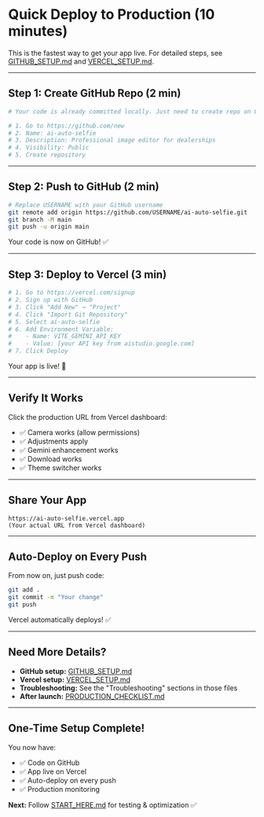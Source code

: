 # Quick Deploy to Production (10 minutes)

This is the fastest way to get your app live. For detailed steps, see [GITHUB_SETUP.md](./GITHUB_SETUP.md) and [VERCEL_SETUP.md](./VERCEL_SETUP.md).

---

## Step 1: Create GitHub Repo (2 min)

```bash
# Your code is already committed locally. Just need to create repo on GitHub.

# 1. Go to https://github.com/new
# 2. Name: ai-auto-selfie
# 3. Description: Professional image editor for dealerships
# 4. Visibility: Public
# 5. Create repository
```

---

## Step 2: Push to GitHub (2 min)

```bash
# Replace USERNAME with your GitHub username
git remote add origin https://github.com/USERNAME/ai-auto-selfie.git
git branch -M main
git push -u origin main
```

Your code is now on GitHub! ✅

---

## Step 3: Deploy to Vercel (3 min)

```bash
# 1. Go to https://vercel.com/signup
# 2. Sign up with GitHub
# 3. Click "Add New" → "Project"
# 4. Click "Import Git Repository"
# 5. Select ai-auto-selfie
# 6. Add Environment Variable:
#    - Name: VITE_GEMINI_API_KEY
#    - Value: [your API key from aistudio.google.com]
# 7. Click Deploy
```

Your app is live! 🚀

---

## Verify It Works

Click the production URL from Vercel dashboard:
- ✅ Camera works (allow permissions)
- ✅ Adjustments apply
- ✅ Gemini enhancement works
- ✅ Download works
- ✅ Theme switcher works

---

## Share Your App

```
https://ai-auto-selfie.vercel.app
(Your actual URL from Vercel dashboard)
```

---

## Auto-Deploy on Every Push

From now on, just push code:

```bash
git add .
git commit -m "Your change"
git push
```

Vercel automatically deploys! ✅

---

## Need More Details?

- **GitHub setup:** [GITHUB_SETUP.md](./GITHUB_SETUP.md)
- **Vercel setup:** [VERCEL_SETUP.md](./VERCEL_SETUP.md)
- **Troubleshooting:** See the "Troubleshooting" sections in those files
- **After launch:** [PRODUCTION_CHECKLIST.md](./PRODUCTION_CHECKLIST.md)

---

## One-Time Setup Complete!

You now have:
- ✅ Code on GitHub
- ✅ App live on Vercel
- ✅ Auto-deploy on every push
- ✅ Production monitoring

**Next:** Follow [START_HERE.md](./START_HERE.md) for testing & optimization ✅
